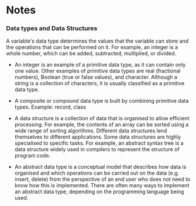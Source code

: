 # Notes

### Data types and Data Structures

A variable's data type determines the values that the variable can store and the operations that can be performed on it. For example, an integer is a whole number, which can be added, subtracted, multiplied, or divided.

- An integer is an example of a primitive data type, as it can contain only one value. Other examples of primitive data types are real (fractional numbers), Boolean (true or false values), and character. Although a string is a collection of characters, it is usually classified as a primitive data type.

- A composite or compound data type is built by combining primitive data types. Example: record, class

- A data structure is a collection of data that is organised to allow efficient processing. For example, the contents of an array can be sorted using a wide range of sorting algorithms. Different data structures lend themselves to different applications. Some data structures are highly specialised to specific tasks. For example, an abstract syntax tree is a data structure widely used in compilers to represent the structure of program code.

- An abstract data type is a conceptual model that describes how data is organised and which operations can be carried out on the data (e.g. insert, delete) from the perspective of an end user who does not need to know how this is implemented. There are often many ways to implement an abstract data type, depending on the programming language being used.
